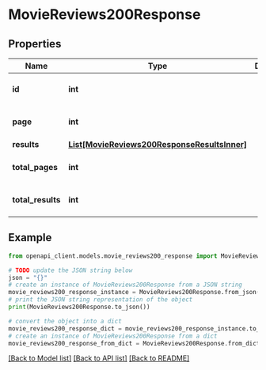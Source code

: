 # MovieReviews200Response


## Properties

Name | Type | Description | Notes
------------ | ------------- | ------------- | -------------
**id** | **int** |  | [optional] [default to 0]
**page** | **int** |  | [optional] [default to 0]
**results** | [**List[MovieReviews200ResponseResultsInner]**](MovieReviews200ResponseResultsInner.md) |  | [optional] 
**total_pages** | **int** |  | [optional] [default to 0]
**total_results** | **int** |  | [optional] [default to 0]

## Example

```python
from openapi_client.models.movie_reviews200_response import MovieReviews200Response

# TODO update the JSON string below
json = "{}"
# create an instance of MovieReviews200Response from a JSON string
movie_reviews200_response_instance = MovieReviews200Response.from_json(json)
# print the JSON string representation of the object
print(MovieReviews200Response.to_json())

# convert the object into a dict
movie_reviews200_response_dict = movie_reviews200_response_instance.to_dict()
# create an instance of MovieReviews200Response from a dict
movie_reviews200_response_from_dict = MovieReviews200Response.from_dict(movie_reviews200_response_dict)
```
[[Back to Model list]](../README.md#documentation-for-models) [[Back to API list]](../README.md#documentation-for-api-endpoints) [[Back to README]](../README.md)


